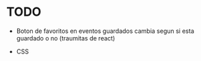 # TODO

+ Boton de favoritos en eventos guardados cambia segun si esta guardado o no (traumitas de react)

+ CSS